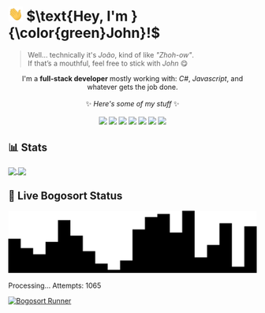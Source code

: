 # <img src="https://raw.githubusercontent.com/ABSphreak/ABSphreak/master/gifs/Hi.gif" width="30px"> $\text{Hey, I'm }  {\color{green}John}!$
> Well... technically it's *João*, kind of like *"Zhoh-ow"*.  
> If that’s a mouthful, feel free to stick with *John* 😋

<p align="center">
I'm a <strong>full-stack developer</strong> mostly working with: <i>C#</i>, <i>Javascript</i>, and whatever gets the job done.
<br>
<br>
✨ <i>Here's some of my stuff</i> ✨
<br>
<br>
<a href="mailto:jmz100@hotmail.com"><img src="https://img.shields.io/badge/Gmail-D14836?style=for-the-badge&logo=gmail&logoColor=white" target="_blank"></a>
<a href="https://br.linkedin.com/in/joaozenaro" target="_blank"><img src="https://img.shields.io/badge/linkedin-%230077B5.svg?style=for-the-badge&logo=linkedin&logoColor=white" target="_blank"></a> 
<a href="https://replit.com/@joaomarcelo36" target="_blank"><img src="https://img.shields.io/badge/Replit-DD1200?style=for-the-badge&logo=Replit&logoColor=white" target="_blank"></a> 
<a href="https://stackblitz.com/@JoaoZenaro" target="_blank"><img src="https://img.shields.io/badge/Stackblitz-fff?style=for-the-badge&logo=Stackblitz&logoColor=1389FD" target="_blank"></a> 
<a href="https://www.freecodecamp.org/JoaoZenaro" target="_blank"><img src="https://img.shields.io/badge/Freecodecamp-%23123.svg?&style=for-the-badge&logo=freecodecamp&logoColor=green" target="_blank"></a> 
<a href="https://codepen.io/joaozenaro" target="_blank"><img src="https://img.shields.io/badge/Codepen-000000?style=for-the-badge&logo=codepen&logoColor=white" target="_blank"></a>
<a href="https://editor.p5js.org/joaomarcelo661/sketches" target="_blank"><img src="https://img.shields.io/badge/p5.js-ED225D?style=for-the-badge&logo=p5.js&logoColor=FFFFFF" target="_blank"></a>
</p>

## 📊 Stats
<a href="https://github.com/JoaoZenaro">
  <img height=200 align="center" src="https://github-readme-stats.vercel.app/api?username=JoaoZenaro&show_icons=true&theme=tokyonight&hide=stars,contribs&show_icons=true&show=prs_merged_percentage" />
</a>
<a href="https://github.com/JoaoZenaro">
  <img height=200 align="center" src="https://github-readme-stats.vercel.app/api/top-langs/?username=JoaoZenaro&show_icons=true&theme=tokyonight&layout=compact&langs_count=12&card_width=320" />
</a>

## 🚀 Live Bogosort Status

<!-- BOGOSORT-STATUS-START -->

![Bogosort Status](./bogosort-status.svg)

Processing...
Attempts: 1065
<!-- BOGOSORT-STATUS-END -->

[![Bogosort Runner](https://github.com/joaozenaro/JoaoZenaro/actions/workflows/main.yml/badge.svg)](https://github.com/joaozenaro/JoaoZenaro/actions/workflows/main.yml)
